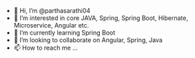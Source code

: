 - 👋 Hi, I’m @parthasarathi04
- 👀 I’m interested in core JAVA, Spring, Spring Boot, Hibernate, Microservice, Angular etc.
- 🌱 I’m currently learning Spring Boot
- 💞️ I’m looking to collaborate on Angular, Spring, Java
- 📫 How to reach me ...

<!---
parthasarathi04/parthasarathi04 is a ✨ special ✨ repository because its `README.md` (this file) appears on your GitHub profile.
You can click the Preview link to take a look at your changes.
--->
